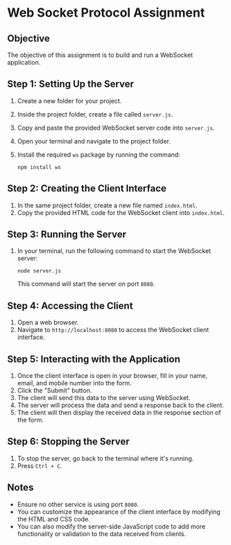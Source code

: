 # Web Socket Protocol Assignment

## Objective
The objective of this assignment is to build and run a WebSocket application.

## Step 1: Setting Up the Server
1. Create a new folder for your project.
2. Inside the project folder, create a file called `server.js`.
3. Copy and paste the provided WebSocket server code into `server.js`.
4. Open your terminal and navigate to the project folder.
5. Install the required `ws` package by running the command:
   
    ```
    npm install ws
    ```
## Step 2: Creating the Client Interface
1. In the same project folder, create a new file named `index.html`.
2. Copy the provided HTML code for the WebSocket client into `index.html`.

## Step 3: Running the Server
1. In your terminal, run the following command to start the WebSocket server:
   
    ```
    node server.js
    ```
   This command will start the server on port `8080`.

## Step 4: Accessing the Client
1. Open a web browser.
2. Navigate to `http://localhost:8080` to access the WebSocket client interface.

## Step 5: Interacting with the Application
1. Once the client interface is open in your browser, fill in your name, email, and mobile number into the form.
2. Click the "Submit" button.
3. The client will send this data to the server using WebSocket.
4. The server will process the data and send a response back to the client.
5. The client will then display the received data in the response section of the form.

## Step 6: Stopping the Server
1. To stop the server, go back to the terminal where it's running.
2. Press `Ctrl + C`.

## Notes
- Ensure no other service is using port `8080`.
- You can customize the appearance of the client interface by modifying the HTML and CSS code.
- You can also modify the server-side JavaScript code to add more functionality or validation to the data received from clients.
